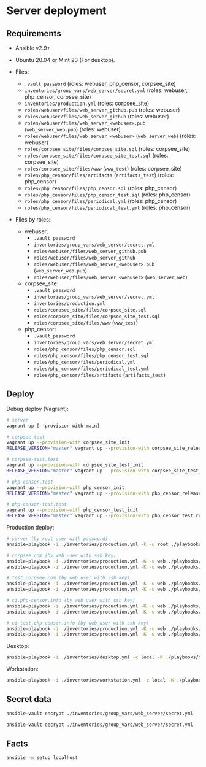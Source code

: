 Server deployment
=================

Requirements
------------

* Ansible v2.9+.

* Ubuntu 20.04 or Mint 20 (For desktop).

* Files:
    * `.vault_password` (roles: webuser, php_censor, corpsee_site)
    * `inventories/group_vars/web_server/secret.yml` (roles: webuser, php_censor, corpsee_site)
    * `inventories/production.yml` (roles: corpsee_site)
    * `roles/webuser/files/web_server_github.pub` (roles: webuser)
    * `roles/webuser/files/web_server_github` (roles: webuser)
    * `roles/webuser/files/web_server_<webuser>.pub` (`web_server_web.pub`) (roles: webuser)
    * `roles/webuser/files/web_server_<webuser>` (`web_server_web`) (roles: webuser)
    * `roles/corpsee_site/files/corpsee_site.sql` (roles: corpsee_site)
    * `roles/corpsee_site/files/corpsee_site_test.sql` (roles: corpsee_site)
    * `roles/corpsee_site/files/www` (`www_test`) (roles: corpsee_site)
    * `roles/php_censor/files/artifacts` (`artifacts_test`) (roles: php_censor)
    * `roles/php_censor/files/php_censor.sql` (roles: php_censor)
    * `roles/php_censor/files/php_censor_test.sql` (roles: php_censor)
    * `roles/php_censor/files/periodical.yml` (roles: php_censor)
    * `roles/php_censor/files/periodical_test.yml` (roles: php_censor)

* Files by roles:
    * webuser:
        * `.vault_password`
        * `inventories/group_vars/web_server/secret.yml`
        * `roles/webuser/files/web_server_github.pub`
        * `roles/webuser/files/web_server_github`
        * `roles/webuser/files/web_server_<webuser>.pub` (`web_server_web.pub`)
        * `roles/webuser/files/web_server_<webuser>` (`web_server_web`)
    * corpsee_site:
        * `.vault_password`
        * `inventories/group_vars/web_server/secret.yml`
        * `inventories/production.yml`
        * `roles/corpsee_site/files/corpsee_site.sql`
        * `roles/corpsee_site/files/corpsee_site_test.sql`
        * `roles/corpsee_site/files/www` (`www_test`)
    * php_censor:
        * `.vault_password`
        * `inventories/group_vars/web_server/secret.yml`
        * `roles/php_censor/files/php_censor.sql`
        * `roles/php_censor/files/php_censor_test.sql`
        * `roles/php_censor/files/periodical.yml`
        * `roles/php_censor/files/periodical_test.yml`
        * `roles/php_censor/files/artifacts` (`artifacts_test`)

Deploy
------

Debug deploy (Vagrant):

```bash
# server
vagrant up [--provision-with main]

# corpsee.test
vagrant up --provision-with corpsee_site_init
RELEASE_VERSION="master" vagrant up --provision-with corpsee_site_release

# corpsee-test.test
vagrant up --provision-with corpsee_site_test_init
RELEASE_VERSION="master" vagrant up --provision-with corpsee_site_test_release

# php-censor.test
vagrant up --provision-with php_censor_init
RELEASE_VERSION="master" vagrant up --provision-with php_censor_release

# php-censor-test.test
vagrant up --provision-with php_censor_test_init
RELEASE_VERSION="master" vagrant up --provision-with php_censor_test_release
```

Production deploy:

```bash
# server (by root user with password)
ansible-playbook -i ./inventories/production.yml -k -u root ./playbooks/web_server.yml -v

# corpsee.com (by web user with ssh key)
ansible-playbook -i ./inventories/production.yml -K -u web ./playbooks/corpsee_site_init.yml -v
ansible-playbook -i ./inventories/production.yml -K -u web ./playbooks/corpsee_site_release.yml --extra-vars="corpsee_site_version=master" -v

# test.corpsee.com (by web user with ssh key)
ansible-playbook -i ./inventories/production.yml -K -u web ./playbooks/corpsee_site_test_init.yml -v
ansible-playbook -i ./inventories/production.yml -K -u web ./playbooks/corpsee_site_test_release.yml --extra-vars="corpsee_site_version=master" -v

# ci.php-censor.info (by web user with ssh key)
ansible-playbook -i ./inventories/production.yml -K -u web ./playbooks/php_censor_init.yml -v
ansible-playbook -i ./inventories/production.yml -K -u web ./playbooks/php_censor_release.yml --extra-vars="php_censor_version=master" -v

# ci-test.php-censor.info (by web user with ssh key)
ansible-playbook -i ./inventories/production.yml -K -u web ./playbooks/php_censor_test_init.yml -v
ansible-playbook -i ./inventories/production.yml -K -u web ./playbooks/php_censor_test_release.yml --extra-vars="php_censor_version=master" -v
```

Desktop:

```bash
ansible-playbook -i ./inventories/desktop.yml -c local -K ./playbooks/desktop.yml -v
```

Workstation:

```bash
ansible-playbook -i ./inventories/workstation.yml -c local -K ./playbooks/workstation.yml -v
```

Secret data
-----------

```bash
ansible-vault encrypt ./inventories/group_vars/web_server/secret.yml
```

```bash
ansible-vault decrypt ./inventories/group_vars/web_server/secret.yml
```

Facts
-----

```bash
ansible -m setup localhost
```
